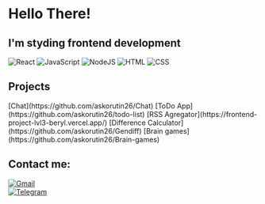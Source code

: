 
<h1>Hello There!</h1>
<h2>I'm styding frontend development</h2>

![React](https://img.shields.io/badge/React-20232A?style=for-the-badge&logo=react&logoColor=61DAFB)
![JavaScript](https://img.shields.io/badge/JavaScript-F7DF1E?style=for-the-badge&logo=javascript&logoColor=black)
![NodeJS](https://img.shields.io/badge/Node.js-43853D?style=for-the-badge&logo=node.js&logoColor=white)
![HTML](https://img.shields.io/badge/HTML-239120?style=for-the-badge&logo=html5&logoColor=white)
![CSS](https://img.shields.io/badge/CSS-239120?&style=for-the-badge&logo=css3&logoColor=white)

<h2>Projects</h2>
[Chat](https://github.com/askorutin26/Chat)
[ToDo App](https://github.com/askorutin26/todo-list)
[RSS Agregator](https://frontend-project-lvl3-beryl.vercel.app/)
[Difference Calculator](https://github.com/askorutin26/Gendiff)
[Brain games](https://github.com/askorutin26/Brain-games)

<h2>Contact me:</h2>

[![Gmail](https://img.shields.io/badge/Gmail-D14836?style=for-the-badge&logo=gmail&logoColor=white)](mailto:askorutin26@gmail.com)<br>
[![Telegram](https://img.shields.io/badge/Telegram-30363d?style=for-the-badge&logo=Telegram)](https://t.me/askor26)

